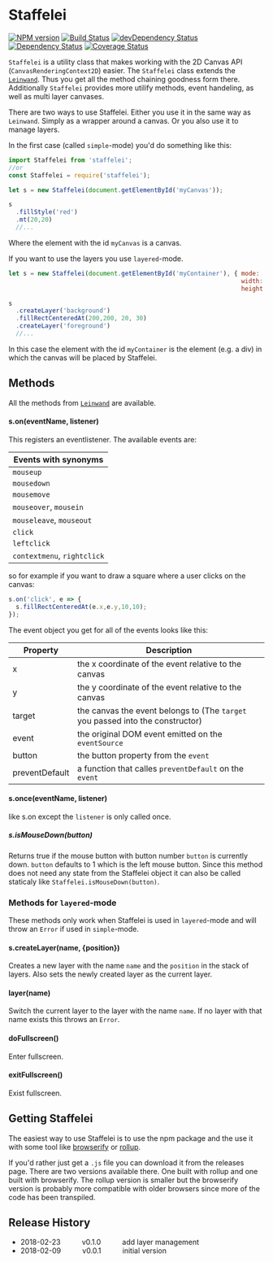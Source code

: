 # Staffelei
[![NPM version](https://badge.fury.io/js/staffelei.svg)](http://badge.fury.io/js/staffelei)
[![Build Status](https://travis-ci.org/tillarnold/staffelei.svg?branch=master)](https://travis-ci.org/tillarnold/staffelei)
[![devDependency Status](https://david-dm.org/tillarnold/staffelei/dev-status.svg)](https://david-dm.org/tillarnold/staffelei#info=devDependencies)
[![Dependency Status](https://david-dm.org/tillarnold/staffelei.svg)](https://david-dm.org/tillarnold/staffelei)
[![Coverage Status](https://coveralls.io/repos/tillarnold/staffelei/badge.svg?branch=master)](https://coveralls.io/r/tillarnold/staffelei?branch=master)

`Staffelei` is a utility class that makes working with the 2D Canvas API (`CanvasRenderingContext2D`) easier.
The `Staffelei` class extends the [`Leinwand`](https://github.com/tillarnold/leinwand). Thus you get all the method chaining goodness
form there. Additionally `Staffelei` provides more utilify methods, event handeling, as well as multi layer canvases.

There are two ways to use Staffelei. Either you use it in the same way as `Leinwand`.
Simply as a wrapper around a canvas.
Or you also use it to manage layers.

In the first case (called `simple`-mode) you'd do something like this:

```js
import Staffelei from 'staffelei';
//or
const Staffelei = require('staffelei');

let s = new Staffelei(document.getElementById('myCanvas'));

s
  .fillStyle('red')
  .mt(20,20)
  //...
```

Where the element with the id `myCanvas` is a canvas.

If you want to use the layers you use `layered`-mode.

```js
let s = new Staffelei(document.getElementById('myContainer'), { mode: 'layered' ,
                                                                width: 500
                                                                height: 500  });

s
  .createLayer('background')
  .fillRectCenteredAt(200,200, 20, 30)
  .createLayer('foreground')
  //...
```

In this case the element with the id `myContainer` is the element (e.g. a div) in which the canvas will be placed by Staffelei. 


## Methods
All the methods from [`Leinwand`](https://github.com/tillarnold/leinwand) are available.

#### s.on(eventName, listener)
This registers an eventlistener. The available events are:

| Events with synonyms        |  
|-----------------------------|
| `mouseup`                   |
| `mousedown`                 |
| `mousemove`                 |
| `mouseover`, `mousein`      |
| `mouseleave`, `mouseout`    |
| `click`                     |
| `leftclick`                 |
| `contextmenu`, `rightclick` |
 

so for example if you want to draw a square where a user clicks on the canvas:

```js
s.on('click', e => {
  s.fillRectCenteredAt(e.x,e.y,10,10);
});
```

The event object you get for all of the events looks like this:

| Property       | Description |
|----------------|-------------------------------------------------------|
| x              | the x coordinate of the event relative to the canvas |
| y              | the y coordinate of the event relative to the canvas |
| target         | the canvas the event belongs to (The `target` you passed into the constructor) |
| event          | the original DOM event emitted on the `eventSource` |
| button         | the button property from the `event` |
| preventDefault | a function that calles `preventDefault` on the `event` |

#### s.once(eventName, listener)
like s.on except the `listener` is only called once.

##### s.isMouseDown(button)
Returns true if the mouse button with button number `button` is currently down. `button` defaults to 1 which is the left mouse button.
Since this method does not need any state from the Staffelei object it can also be called staticaly like `Staffelei.isMouseDown(button)`.

### Methods for `layered`-mode
These methods only work when Staffelei is used in `layered`-mode and will throw an `Error` if used in `simple`-mode.

#### s.createLayer(name, {position})
Creates a new layer with the name `name` and the `position` in the stack of layers.
Also sets the newly created layer as the current layer.

#### layer(name) 
Switch the current layer to the layer with the name `name`. If no layer with that name exists this throws an `Error`.

#### doFullscreen()
Enter fullscreen.

#### exitFullscreen()
Exist fullscreen.

## Getting Staffelei
The easiest way to use Staffelei is to use the npm package and the use it with some tool like [browserify](http://browserify.org/) or [rollup](https://rollupjs.org).

If you'd rather just get a `.js` file you can download it from the releases page. There are two versions available there. One built with rollup and one built with browserify. 
The rollup version is smaller but the browserify version is probably more compatible with older browsers since more of the code has been transpiled.

## Release History
* 2018-02-23   v0.1.0   add layer management
* 2018-02-09   v0.0.1   initial version
